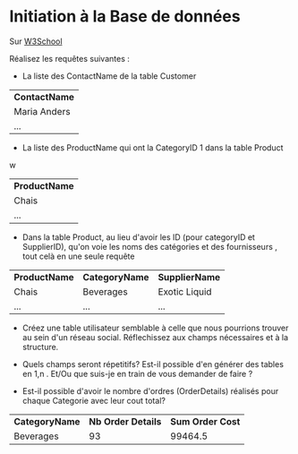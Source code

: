 # Initiation à la Base de données

Sur [W3School](http://www.w3schools.com/sql/trysql.asp?filename=trysql_select_all)

Réalisez les requêtes suivantes : 
* La liste des ContactName de la table Customer
<table><tr><td><b>ContactName</b></td></tr>
<tr><td>Maria Anders</td><tr>
<tr><td>...</td><tr>
</table>

* La liste des ProductName qui ont la CategoryID 1 dans la table Product
<table><tr><td><b>ProductName</b></td></tr>
<tr><td>Chais</td><tr>w
<tr><td>...</td><tr>
</table>

*  Dans la table Product, au lieu d'avoir les ID  (pour categoryID et SupplierID), qu'on voie les noms des catégories et des fournisseurs , tout celà en une seule requête
<table><tr><td><b>ProductName</b></td><td><b>CategoryName</b></td><td><b>SupplierName</b></td></tr>
<tr><td>Chais</td><td>Beverages</td><td>Exotic Liquid</td><tr>
<tr><td>...</td><td>...</td><td>...</td><tr>
</table>

* Créez une table utilisateur semblable à celle que nous pourrions trouver au sein d'un réseau social. Réflechissez aux champs nécessaires et à la structure.

* Quels champs seront répetitifs? Est-il possible d'en générer des tables en 1,n . Et/Ou que suis-je en train de vous demander  de faire ?

* Est-il possible d'avoir le nombre d'ordres (OrderDetails) réalisés pour chaque Categorie avec leur cout total?
<table><tr><td><b>CategoryName</b></td><td><b>Nb Order Details</b></td><td><b>Sum Order Cost</b></td></tr>
<tr><td>Beverages</td><td>93</td><td>99464.5</td></tr>
</table>
